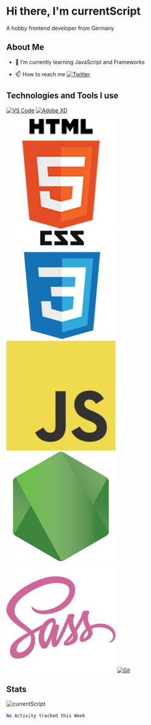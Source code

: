 # Hi there, I'm currentScript

A hobby frontend developer from Germany

## About Me

- 🌱 I’m currently learning JavaScript and Frameworks

- 📫 How to reach me [![Twitter](https://img.shields.io/badge/twitter-1DA1F2.svg?style=for-the-badge&logo=twitter&logoColor=ffffff)](https://twitter.com/currentscript)

## Technologies and Tools I use

[![VS Code](https://upload.wikimedia.org/wikipedia/commons/thumb/2/2d/Visual_Studio_Code_1.18_icon.svg/512px-Visual_Studio_Code_1.18_icon.svg.png?width=5)](https://code.visualstudio.com/)
[![Adobe XD](https://www.adobe.com/content/dam/cc/icons/xd.svg)](https://www.adobe.com/de/products/xd.html)

[![HTML](https://raw.githubusercontent.com/github/explore/80688e429a7d4ef2fca1e82350fe8e3517d3494d/topics/html/html.png)](https://en.wikipedia.org/wiki/HTML)
[![CSS](https://raw.githubusercontent.com/github/explore/80688e429a7d4ef2fca1e82350fe8e3517d3494d/topics/css/css.png)](https://en.wikipedia.org/wiki/Cascading_Style_Sheets)
[![JavaScript](https://raw.githubusercontent.com/github/explore/80688e429a7d4ef2fca1e82350fe8e3517d3494d/topics/javascript/javascript.png)](https://en.wikipedia.org/wiki/JavaScript)
[![Node](https://raw.githubusercontent.com/github/explore/80688e429a7d4ef2fca1e82350fe8e3517d3494d/topics/nodejs/nodejs.png)](https://nodejs.org/en/)
[![SASS](https://raw.githubusercontent.com/github/explore/80688e429a7d4ef2fca1e82350fe8e3517d3494d/topics/sass/sass.png)](https://sass-lang.com/)
[![Git](https://www.netways.de/wp-content/uploads/2014/02/Git-Icon-1788C.png)](https://git-scm.com/)

## Stats

<p><img src="https://github-readme-stats.vercel.app/api?username=currentScript&show_icons=true&theme=dracula" alt="currentScript" /></p>

<!--START_SECTION:waka-->
```text
No Activity tracked this Week
```
<!--END_SECTION:waka-->
